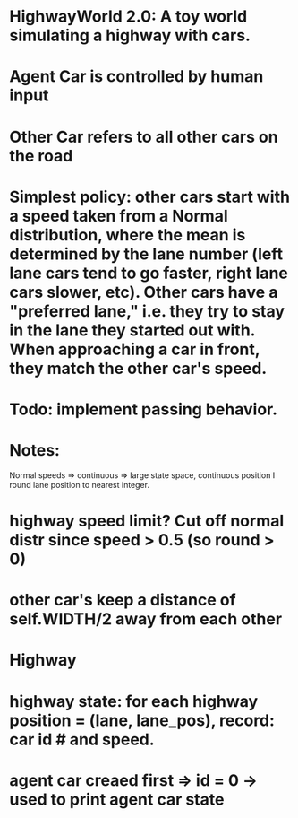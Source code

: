# HighwayWorld 2.0: A toy world simulating a highway with cars.

# Agent Car is controlled by human input

# Other Car refers to all other cars on the road

# Simplest policy: other cars start with a speed taken from a Normal distribution, where the mean is determined by the lane number (left lane cars tend to go faster, right lane cars slower, etc). Other cars have a "preferred lane," i.e. they try to stay in the lane they started out with. When approaching a car in front, they match the other car's speed.

# Todo: implement passing behavior.

# Notes:

Normal speeds => continuous => large state space, continuous position 
I round lane position to nearest integer.

# highway speed limit? Cut off normal distr since speed > 0.5 (so round > 0)
# other car's keep a distance of self.WIDTH/2 away from each other

# Highway

# highway state: for each highway position = (lane, lane_pos), record: car id # and speed.


# agent car creaed first => id = 0 -> used to print agent car state
